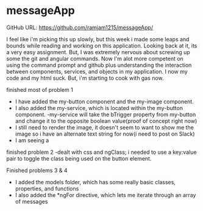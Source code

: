 # messageApp

GitHub URL: https://github.com/ramjam1215/messageApp/

I feel like i'm picking this up slowly, but this week i made some leaps and bounds while reading and working on this application.
Looking back at it, its a very easy assignment. But, I was extremely nervous about screwing up some the git and angular commands. Now I'm alot more competent on using the command prompt and github plus understanding the interaction between components, services, and objects in my application. I now my code and my html suck. But, i'm starting to cook with gas now.

finished most of problem 1
- I have added the my-button component and the my-image component.
- I also added the my-service, which is located within the my-button component.
-my-service will take the bTrigger property from my-button and change it to the opposite boolean value(proof of concept right now)
- I still need to render the image, it doesn't seem to want to show me the image so i have an alternate text string for now(i need to post on Slack)
- I am seeing a 

finished problem 2
-dealt with css and ngClass; i needed to use a key:value pair to toggle the class being used on the button element.

Finished problems 3 & 4
- I added the models folder, which has some really basic classes, properties, and functions
- I also added the *ngFor directive, which lets me iterate through an array of messages

